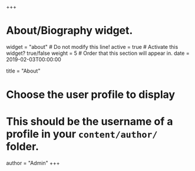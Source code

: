 +++
# About/Biography widget.
widget = "about"  # Do not modify this line!
active = true  # Activate this widget? true/false
weight = 5  # Order that this section will appear in.
date = 2019-02-03T00:00:00

title = "About"

# Choose the user profile to display
# This should be the username of a profile in your `content/author/` folder.
author = "Admin"
+++
